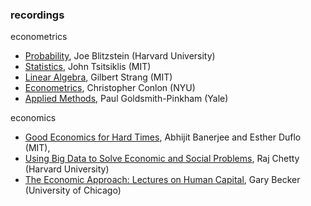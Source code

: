 
### recordings

econometrics
- [Probability](https://www.youtube.com/playlist?list=PL2SOU6wwxB0uwwH80KTQ6ht66KWxbzTIo), Joe Blitzstein (Harvard University)
- [Statistics](https://www.youtube.com/playlist?list=PLUl4u3cNGP61MdtwGTqZA0MreSaDybji8), John Tsitsiklis (MIT)
- [Linear Algebra](https://www.youtube.com/playlist?list=PLE7DDD91010BC51F8), Gilbert Strang (MIT)
- [Econometrics](https://www.youtube.com/playlist?list=PL_vQFUgojoerLH1AfiBylg_UvbAaRncKx), Christopher Conlon (NYU) 
- [Applied Methods](https://www.youtube.com/playlist?list=PLWWcL1M3lLlojLTSVf2gGYQ_9TlPyPbiJ), Paul Goldsmith-Pinkham (Yale)

economics
- [Good Economics for Hard Times](https://www.parisschoolofeconomics.eu/en/news/from-may-24-to-june-4-watch-abhijit-banerjee-and-esther-duflo-s-online-course/), Abhijit Banerjee and Esther Duflo (MIT),
- [Using Big Data to Solve Economic and Social Problems](https://opportunityinsights.org/course/), Raj Chetty (Harvard University)
- [The Economic Approach: Lectures on Human Capital](https://www.youtube.com/watch?v=QajILZ3S2RE&list=PL9334868E7A821E2A), Gary Becker (University of Chicago)



